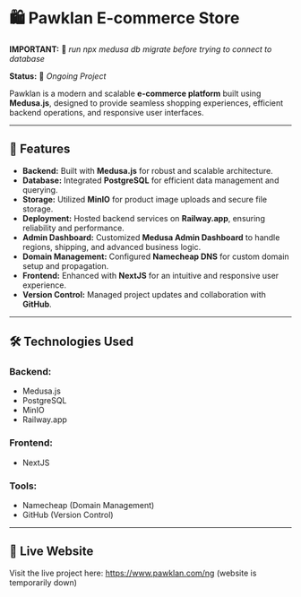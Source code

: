 # 🛍️ **Pawklan E-commerce Store**

**IMPORTANT:** 🚧 _run npx medusa db migrate before trying to connect to database_

**Status:** 🚧 _Ongoing Project_

Pawklan is a modern and scalable **e-commerce platform** built using **Medusa.js**, designed to provide seamless shopping experiences, efficient backend operations, and responsive user interfaces.

---

## 🚀 **Features**

- **Backend:** Built with **Medusa.js** for robust and scalable architecture.
- **Database:** Integrated **PostgreSQL** for efficient data management and querying.
- **Storage:** Utilized **MinIO** for product image uploads and secure file storage.
- **Deployment:** Hosted backend services on **Railway.app**, ensuring reliability and performance.
- **Admin Dashboard:** Customized **Medusa Admin Dashboard** to handle regions, shipping, and advanced business logic.
- **Domain Management:** Configured **Namecheap DNS** for custom domain setup and propagation.
- **Frontend:** Enhanced with **NextJS** for an intuitive and responsive user experience.
- **Version Control:** Managed project updates and collaboration with **GitHub**.

---

## 🛠️ **Technologies Used**

### **Backend:**

- Medusa.js
- PostgreSQL
- MinIO
- Railway.app

### **Frontend:**

- NextJS

### **Tools:**

- Namecheap (Domain Management)
- GitHub (Version Control)

---

## 📂 **Live Website**

Visit the live project here: https://www.pawklan.com/ng (website is temporarily down)
